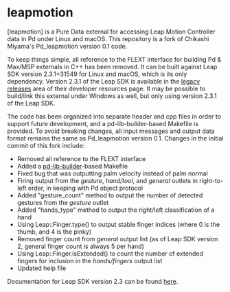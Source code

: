 # leapmotion

[leapmotion] is a Pure Data external for accessing Leap Motion Controller data in Pd under Linux and macOS. This repository is a fork of Chikashi Miyama's Pd_leapmotion version 0.1 code.

To keep things simple, all reference to the FLEXT interface for building Pd & Max/MSP externals in C++ has been removed. It can be built against Leap SDK version 2.3.1+31549 for Linux and macOS, which is its only dependency. Version 2.3.1 of the Leap SDK is available in the [legacy releases](https://developer.leapmotion.com/releases) area of their developer resources page. It may be possible to build/link this external under Windows as well, but only using version 2.3.1 of the Leap SDK.

The code has been organized into separate header and cpp files in order to support future development, and a pd-lib-builder-based Makefile is provided. To avoid breaking changes, all input messages and output data format remains the same as Pd_leapmotion version 0.1. Changes in the initial commit of this fork include:

- Removed all reference to the FLEXT interface
- Added a [pd-lib-builder](https://github.com/pure-data/pd-lib-builder)-based Makefile
- Fixed bug that was outputting palm velocity instead of palm normal
- Firing output from the *gesture*, *hand/tool*, and *general* outlets in right-to-left order, in keeping with Pd object protocol
- Added "gesture_count" method to output the number of detected gestures from the *gesture* outlet
- Added "hands_type" method to output the right/left classification of a hand
- Using Leap::Finger.type() to output stable finger indices (where 0 is the thumb, and 4 is the pinky)
- Removed finger count from *general* output list (as of Leap SDK version 2, general finger count is always 5 per hand)
- Using Leap::Finger.isExtended() to count the number of extended fingers for inclusion in the *hands/fingers* output list
- Updated help file

Documentation for Leap SDK version 2.3 can be found [here](https://developer-archive.leapmotion.com/documentation/v2/cpp/index.html?proglang=cpp).
